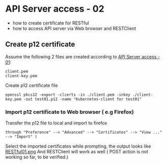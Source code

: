 # API Server access - 02
- how to create certificate for RESTful
- how to access API server via Web browser and RESTClient

## Create p12 certificate
Assume the following 2 files are created according to [API Server access - 01](https://github.com/xiaojias/k8s/blob/master/training/apiAccess-01.md):
~~~
client.pem
client-key.pem
~~~
Create p12 certificate file
~~~
openssl pkcs12 -export -clcerts -in ./client.pem -inkey ./client-key.pem -out test01.p12 -name "Kubernetes-client for test01"
~~~

### Import p12 certificate to Web browser ( e.g Firefox)
Transfer the p12 file to local and import to firefox 
~~~
through "Preference" --> "Advanced" --> "Certificates" --> "View ..." --> "Import" )
~~~    

Select the imported certificates while prompting, the output looks like [RESTful01.png](https://github.com/xiaojias/k8s/blob/master/training/RESTful01.png)
And RESTClient will work as well ( POST action is not working so far, to be verified.)
